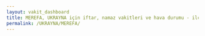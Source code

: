 ```yaml
---
layout: vakit_dashboard
title: MEREFA, UKRAYNA için iftar, namaz vakitleri ve hava durumu - ilçe/eyalet seç
permalink: /UKRAYNA/MEREFA/
---
```


<script type="text/javascript">
  var GLOBAL_COUNTRY = 'UKRAYNA';
  var GLOBAL_CITY = 'MEREFA';
  var GLOBAL_STATE = '';
  var lat = 72;
  var lon = 21;
</script>
